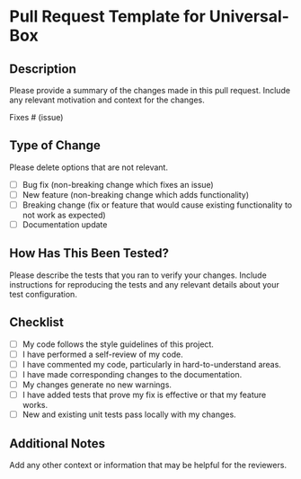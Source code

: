 # Pull Request Template for Universal-Box

## Description
Please provide a summary of the changes made in this pull request. Include any relevant motivation and context for the changes.

Fixes # (issue)

## Type of Change
Please delete options that are not relevant.
- [ ] Bug fix (non-breaking change which fixes an issue)
- [ ] New feature (non-breaking change which adds functionality)
- [ ] Breaking change (fix or feature that would cause existing functionality to not work as expected)
- [ ] Documentation update

## How Has This Been Tested?
Please describe the tests that you ran to verify your changes. Include instructions for reproducing the tests and any relevant details about your test configuration.

## Checklist
- [ ] My code follows the style guidelines of this project.
- [ ] I have performed a self-review of my code.
- [ ] I have commented my code, particularly in hard-to-understand areas.
- [ ] I have made corresponding changes to the documentation.
- [ ] My changes generate no new warnings.
- [ ] I have added tests that prove my fix is effective or that my feature works.
- [ ] New and existing unit tests pass locally with my changes.

## Additional Notes
Add any other context or information that may be helpful for the reviewers.